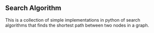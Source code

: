 
## Search Algorithm

This is a collection of simple implementations in python of search algorithms that finds the shortest path between two nodes in a graph.


